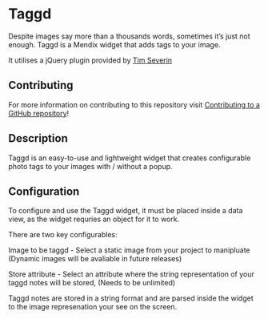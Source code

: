 # Taggd

Despite images say more than a thousands words, sometimes it’s just not enough. Taggd is a Mendix widget that adds tags to your image.

It utilises a jQuery plugin provided by [Tim Severin](https://timseverien.com/)

## Contributing

For more information on contributing to this repository visit [Contributing to a GitHub repository](https://world.mendix.com/display/howto50/Contributing+to+a+GitHub+repository)!
 
## Description

Taggd is an easy-to-use and lightweight widget that creates configurable photo tags to your images with / without a popup.

## Configuration

To configure and use the Taggd widget, it must be placed inside a data view, as the widget requries an object for it to work. 

There are two key configurables:

Image to be taggd - Select a static image from your project to manipluate (Dynamic images will be avaliable in future releases)

Store attribute - Select an attribute where the string representation of your taggd notes will be stored, (Needs to be unlimited) 

Taggd notes are stored in a string format and are parsed inside the widget to the image represenation your see on the screen. 
